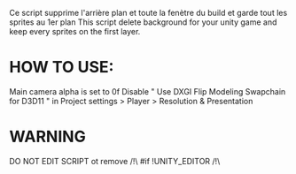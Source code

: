 Ce script supprime l'arrière plan et toute la fenètre du build et garde tout les sprites au 1er plan 
This script delete background for your unity game and keep every sprites on the first layer.

# HOW TO USE:
Main camera alpha is set to 0f
Disable " Use DXGI Flip Modeling Swapchain for D3D11 " in Project settings > Player > Resolution & Presentation

# WARNING
DO NOT EDIT SCRIPT ot remove /!\ #if !UNITY_EDITOR /!\

